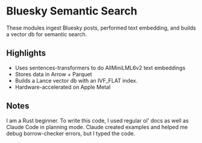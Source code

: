 # Bluesky Semantic Search

These modules ingest Bluesky posts, performed text embedding, and builds a vector db for semantic search.

## Highlights

* Uses sentences-transformers to do AllMiniLML6v2 text embeddings
* Stores data in Arrow + Parquet
* Builds a Lance vector db with an IVF_FLAT index.
* Hardware-accelerated on Apple Metal

## Notes

I am a Rust beginner. To write this code, I used regular ol' docs as well as Claude Code in planning mode. Claude created examples and helped me debug borrow-checker errors, but I typed the code.


